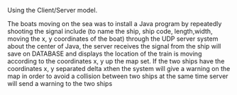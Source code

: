Using the Client/Server model.

The boats moving on the sea was to install a Java program by repeatedly shooting the signal include (to name the ship, ship code, length,width, moving the x, y coordinates of the boat) through the UDP server system about the center of Java, the server receives the signal from the ship will save on DATABASE and displays the location of the train is moving according to the coordinates x, y up the map set. If the two ships have the coordinates x, y separated delta xthen the system will give a warning on the map in order to avoid a collision between two ships at the same time server will send a warning to the two ships
